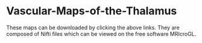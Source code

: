 # Vascular-Maps-of-the-Thalamus
These maps can be downloaded by clicking the above links. They are composed of Nifti files which can be viewed on the free software MRIcroGL.
